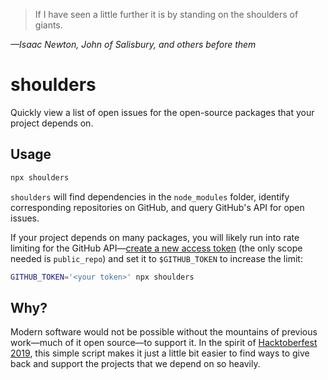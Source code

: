 > If I have seen a little further it is by standing on the shoulders of giants.

_—Isaac Newton, John of Salisbury, and others before them_

# shoulders

Quickly view a list of open issues for the open-source packages that your project depends on.

## Usage

```sh
npx shoulders
```

`shoulders` will find dependencies in the `node_modules` folder, identify corresponding repositories on GitHub, and query GitHub's API for open issues.

If your project depends on many packages, you will likely run into rate limiting for the GitHub API—[create a new access token](https://github.com/settings/tokens/new) (the only scope needed is `public_repo`) and set it to `$GITHUB_TOKEN` to increase the limit:

```sh
GITHUB_TOKEN='<your token>' npx shoulders
```

## Why?

Modern software would not be possible without the mountains of previous work—much of it open source—to support it. In the spirit of [Hacktoberfest 2019](https://hacktoberfest.digitalocean.com), this simple script makes it just a little bit easier to find ways to give back and support the projects that we depend on so heavily.
